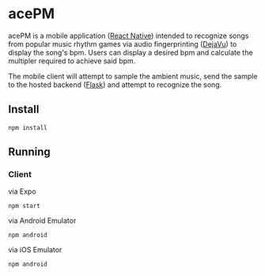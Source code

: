 # acePM
acePM is a mobile application ([React Native](https://github.com/facebook/react-native)) intended to recognize songs from popular music rhythm games via audio fingerprinting ([DejaVu](https://github.com/worldveil/dejavu)) to display the song's bpm. Users can display a desired bpm and calculate the multipler required to achieve said bpm.

The mobile client will attempt to sample the ambient music, send the sample to the hosted backend ([Flask](https://github.com/pallets/flask)) and attempt to recognize the song.

## Install
```
npm install
```

## Running
### **Client**

via Expo
```
npm start
```

via Android Emulator
```
npm android
```

via iOS Emulator
```
npm android
```

